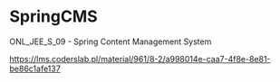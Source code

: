 # SpringCMS
ONL_JEE_S_09 - Spring Content Management System

https://lms.coderslab.pl/material/961/8-2/a998014e-caa7-4f8e-8e81-be86c1afe137

